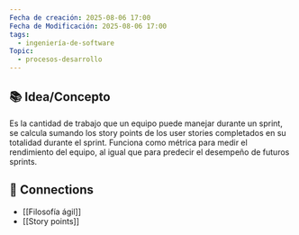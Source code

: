 ```yaml
---
Fecha de creación: 2025-08-06 17:00
Fecha de Modificación: 2025-08-06 17:00
tags:
  - ingeniería-de-software
Topic:
  - procesos-desarrollo
---
```



## 📚 Idea/Concepto 

Es la cantidad de trabajo que un equipo puede manejar durante un sprint, se calcula sumando los story points de los user stories completados en su totalidad durante el sprint. Funciona como métrica para medir el rendimiento del equipo, al igual que para predecir el desempeño de futuros sprints.

## 🔗 Connections
- [[Filosofía ágil]]
- [[Story points]]
